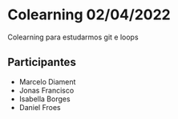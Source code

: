 # Colearning 02/04/2022

Colearning para estudarmos git e loops

## Participantes

- Marcelo Diament
- Jonas Francisco
- Isabella Borges
- Daniel Froes
